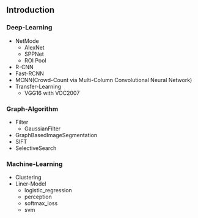 ## Introduction

### Deep-Learning
 - NetMode
   - AlexNet
   - SPPNet
   - ROI Pool
 - R-CNN
 - Fast-RCNN
 - MCNN(Crowd-Count via Multi-Column Convolutional Neural Network)
 - Transfer-Learning
   - VGG16 with VOC2007

### Graph-Algorithm
 - Filter
   - GaussianFilter
 - GraphBasedImageSegmentation
 - SIFT
 - SelectiveSearch

### Machine-Learning
 - Clustering
 - Liner-Model
   - logistic_regression
   - perception
   - softmax_loss
   - svm
